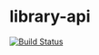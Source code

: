 # library-api

[![Build Status](https://travis-ci.com/caiusmuniz/library-api.svg?token=tYSxAjzWbEsJTEoneej7&branch=master)](https://travis-ci.com/caiusmuniz/library-api)
